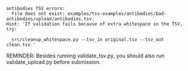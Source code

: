 ```
antibodies TSV errors:
  File does not exist: examples/tsv-examples/antibodies/bad-antibodies/upload/antibodies.tsv.
Hint: 'If validation fails because of extra whitespace in the TSV, try:

  src/cleanup_whitespace.py --tsv_in original.tsv --tsv_out clean.tsv.'
```
REMINDER: Besides running validate_tsv.py, you should also run validate_upload.py before submission.

